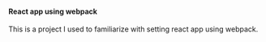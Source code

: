 #### React app using webpack
This is a project I used to familiarize with setting react app using webpack.
